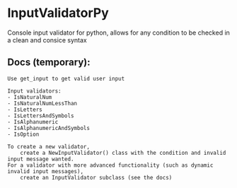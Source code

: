 # InputValidatorPy
Console input validator for python, allows for any condition to be checked in a clean and consice syntax


## Docs (temporary):
    Use get_input to get valid user input

    Input validators:
    - IsNaturalNum
    - IsNaturalNumLessThan
    - IsLetters
    - IsLettersAndSymbols
    - IsAlphanumeric
    - IsAlphanumericAndSymbols
    - IsOption

    To create a new validator, 
        create a NewInputValidator() class with the condition and invalid input message wanted.
    For a validator with more advanced functionality (such as dynamic invalid input messages), 
        create an InputValidator subclass (see the docs)